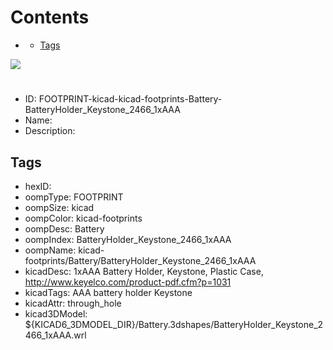 



Contents
========

* [](#)
	* [Tags](#tags)
  
![][im]
# 

- ID: FOOTPRINT-kicad-kicad-footprints-Battery-BatteryHolder_Keystone_2466_1xAAA
- Name: 
- Description: 

## Tags

- hexID: 
- oompType: FOOTPRINT
- oompSize: kicad
- oompColor: kicad-footprints
- oompDesc: Battery
- oompIndex: BatteryHolder_Keystone_2466_1xAAA
- oompName: kicad-footprints/Battery/BatteryHolder_Keystone_2466_1xAAA
- kicadDesc: 1xAAA Battery Holder, Keystone, Plastic Case, http://www.keyelco.com/product-pdf.cfm?p=1031
- kicadTags: AAA battery holder Keystone
- kicadAttr: through_hole
- kicad3DModel: ${KICAD6_3DMODEL_DIR}/Battery.3dshapes/BatteryHolder_Keystone_2466_1xAAA.wrl



[im]: image.png
